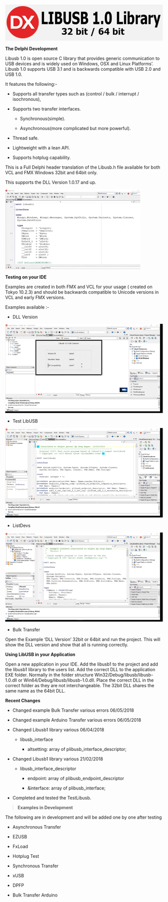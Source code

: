![](media/c073bd0e0ba1bc6330590f0f04173b5f.png)

**The Delphi Development**

Libusb 1.0 is open source C library that provides generic communication to USB
devices and is widely used on Windows, OSX and Linux Platforms’. Libusb 1.0
supports USB 3.1 and is backwards compatible with USB 2.0 and USB 1.0.

It features the following:-

-   Supports all transfer types such as (control / bulk / interrupt /
    isochronous),

-   Supports two transfer interfaces.

    -   Synchronous(simple).

    -   Asynchronous(more complicated but more powerful).

-   Thread safe.

-   Lightweight with a lean API.

-   Supports hotplug capability.

This is a Full Delphi header translation of the Libusb.h file available for both
VCL and FMX Windows 32bit and 64bit only.

This supports the DLL Version 1.0.17 and up.

![](media/5e7e326f1cac06cde584741d41543d22.gif)

**Testing on your IDE**

Examples are created in both FMX and VCL for your usage ( created on Tokyo
10.2.3) and should be backwards compatible to Unicode versions in VCL and early
FMX versions.

Examples available :-

-   DLL Version

![](media/c3c7bec784993da828c9302fc8b567f3.gif)

-   Test LibUSB

![](media/3316d2a33f3684da8b72c9b55c16419b.gif)

-   ListDevs

![](media/de3d28c2bba393cb3b591ed27c01b0d5.gif)

-   Bulk Transfer

Open the Example ‘DLL Version’ 32bit or 64bit and run the project. This will
show the DLL version and show that all is running correctly.

**Using LibUSB in your Application**

Open a new application in your IDE. Add the libusb1 to the project and add the
libusb1 library to the users list. Add the correct DLL to the application EXE
folder. Normally in the folder structure Win32/Debug/libusb/libusb-1.0.dll or
Win64/Debug/libusb/libusb-1.0.dll. Place the correct DLL in the correct folder
as they are not interchangeable. The 32bit DLL shares the same name as the 64bit
DLL.

**Recent Changes**

-   Changed example Bulk Transfer various errors 06/05/2018

-   Changed example Arduino Transfer various errors 06/05/2018

-   Changed Libusb1 library various 06/04/2018

    -   libusb_interface

        -   altsetting: array of plibusb_interface_descriptor;

-   Changed Libusb1 library various 21/02/2018

    -   libusb_interface_descriptor

        -   endpoint: array of plibusb_endpoint_descriptor

        -   &interface: array of plibusb_interface;

-   Completed and tested the TestLibusb.

>   **Examples in Development**

The following are in development and will be added one by one after testing

-   Asynchronous Transfer

-   EZUSB

-   FxLoad

-   Hotplug Test

-   Synchronous Transfer

-   xUSB

-   DPFP

-   Bulk Transfer Arduino
